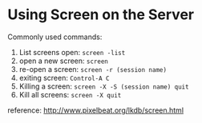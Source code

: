 # Using Screen on the Server

Commonly used commands:

1. List screens open: `screen -list` 
2. open a new screen: `screen`
3. re-open a screen: `screen -r (session name)`
4. exiting screen: `Control-A C`
5. Killing a screen: `screen -X -S (session name) quit`
6. Kill all screens: `screen -X quit`

reference: http://www.pixelbeat.org/lkdb/screen.html